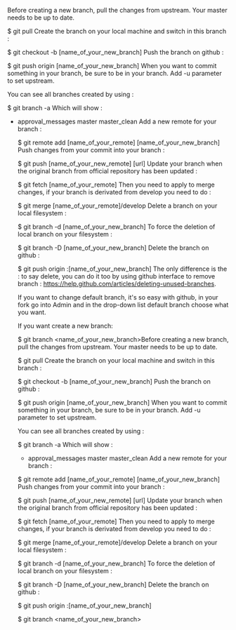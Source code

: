 Before creating a new branch, pull the changes from upstream. Your master needs to be up to date.

$ git pull
Create the branch on your local machine and switch in this branch :

$ git checkout -b [name_of_your_new_branch]
Push the branch on github :

$ git push origin [name_of_your_new_branch]
When you want to commit something in your branch, be sure to be in your branch. Add -u parameter to set upstream.

You can see all branches created by using :

$ git branch -a
Which will show :

* approval_messages
  master
    master_clean
    Add a new remote for your branch :

    $ git remote add [name_of_your_remote] [name_of_your_new_branch]
    Push changes from your commit into your branch :

    $ git push [name_of_your_new_remote] [url]
    Update your branch when the original branch from official repository has been updated :

    $ git fetch [name_of_your_remote]
    Then you need to apply to merge changes, if your branch is derivated from develop you need to do :

    $ git merge [name_of_your_remote]/develop
    Delete a branch on your local filesystem :

    $ git branch -d [name_of_your_new_branch]
    To force the deletion of local branch on your filesystem :

    $ git branch -D [name_of_your_new_branch]
    Delete the branch on github :

    $ git push origin :[name_of_your_new_branch]
    The only difference is the : to say delete, you can do it too by using github interface to remove branch : https://help.github.com/articles/deleting-unused-branches.

    If you want to change default branch, it's so easy with github, in your fork go into Admin and in the drop-down list default branch choose what you want.

    If you want create a new branch:

    $ git branch <name_of_your_new_branch>Before creating a new branch, pull the changes from upstream. Your master needs to be up to date.

    $ git pull
    Create the branch on your local machine and switch in this branch :

    $ git checkout -b [name_of_your_new_branch]
    Push the branch on github :

    $ git push origin [name_of_your_new_branch]
    When you want to commit something in your branch, be sure to be in your branch. Add -u parameter to set upstream.

    You can see all branches created by using :

    $ git branch -a
    Which will show :

    * approval_messages
      master
        master_clean
	Add a new remote for your branch :

	$ git remote add [name_of_your_remote] [name_of_your_new_branch]
	Push changes from your commit into your branch :

	$ git push [name_of_your_new_remote] [url]
	Update your branch when the original branch from official repository has been updated :

	$ git fetch [name_of_your_remote]
	Then you need to apply to merge changes, if your branch is derivated from develop you need to do :

	$ git merge [name_of_your_remote]/develop
	Delete a branch on your local filesystem :

	$ git branch -d [name_of_your_new_branch]
	To force the deletion of local branch on your filesystem :

	$ git branch -D [name_of_your_new_branch]
	Delete the branch on github :

	$ git push origin :[name_of_your_new_branch]
	
	$ git branch <name_of_your_new_branch>
